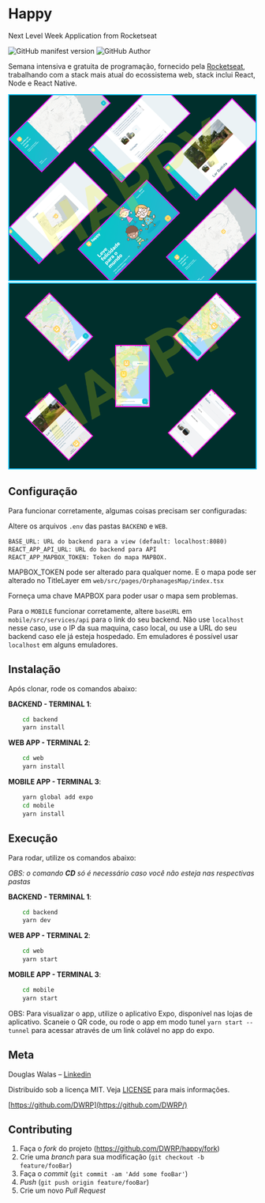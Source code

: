 # Happy

Next Level Week Application from Rocketseat

![GitHub manifest version](https://img.shields.io/github/manifest-json/v/DWRP/happy?color=%2300FF&style=flat-square)
![GitHub Author](https://img.shields.io/badge/Autor-Douglas%20Walas-green?color=green&label=Autor&style=flat-square)

Semana intensiva e gratuita de programação, fornecido pela [Rocketseat](https://rocketseat.com.br/), trabalhando com a stack mais atual do ecossistema web, stack inclui React, Node e React Native.

![HAPPY_WEB](backend/public/assets/images/HAPPY_WEB.png)
![HAPPY_MOBILE](backend/public/assets/images/HAPPY_MOBILE.png)

## Configuração

Para funcionar corretamente, algumas coisas precisam ser configuradas:

Altere os arquivos `.env` das pastas `BACKEND` e `WEB`.

    BASE_URL: URL do backend para a view (default: localhost:8080)
    REACT_APP_API_URL: URL do backend para API
    REACT_APP_MAPBOX_TOKEN: Token do mapa MAPBOX.

MAPBOX_TOKEN pode ser alterado para qualquer nome. E o mapa pode ser alterado no TitleLayer em `web/src/pages/OrphanagesMap/index.tsx`

Forneça uma chave MAPBOX para poder usar o mapa sem problemas.

Para o `MOBILE` funcionar corretamente, altere `baseURL` em `mobile/src/services/api` para o link do seu backend. Não use `localhost` nesse caso, use o IP da sua maquina, caso local, ou use a URL do seu backend caso ele já esteja hospedado. Em emuladores é possível usar `localhost` em alguns emuladores.

## Instalação

Após clonar, rode os comandos abaixo:

**BACKEND - TERMINAL 1**:

```cmd
    cd backend
    yarn install
```

**WEB APP - TERMINAL 2**:

```cmd
    cd web
    yarn install
```

**MOBILE APP - TERMINAL 3**:

```cmd
    yarn global add expo
    cd mobile
    yarn install
```

## Execução

Para rodar, utilize os comandos abaixo:

*OBS: o comando **CD** só é necessário caso você não esteja nas respectivas pastas*

**BACKEND - TERMINAL 1**:

```cmd
    cd backend
    yarn dev
```

**WEB APP - TERMINAL 2**:

```cmd
    cd web
    yarn start
```

**MOBILE APP - TERMINAL 3**:

```cmd
    cd mobile
    yarn start
```
OBS: Para visualizar o app, utilize o aplicativo Expo, disponível nas lojas de aplicativo. Scaneie o QR code, ou rode o app em modo tunel `yarn start --tunnel` para acessar através de um link colável no app do expo.


## Meta

Douglas Walas – [Linkedin](https://www.linkedin.com/in/douglaswalas/)

Distribuído sob a licença MIT. Veja [LICENSE](LICENSE) para mais informações.

[https://github.com/DWRP](https://github.com/DWRP/)

## Contributing

1. Faça o _fork_ do projeto (<https://github.com/DWRP/happy/fork>)
2. Crie uma _branch_ para sua modificação (`git checkout -b feature/fooBar`)
3. Faça o _commit_ (`git commit -am 'Add some fooBar'`)
4. _Push_ (`git push origin feature/fooBar`)
5. Crie um novo _Pull Request_

